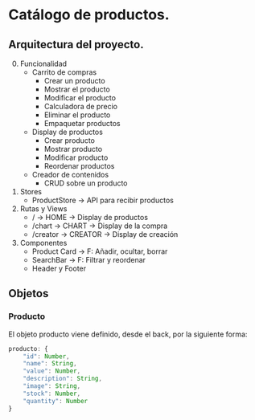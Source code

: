 # Catálogo de productos.

## Arquitectura del proyecto. 
0. Funcionalidad
    - Carrito de compras
        - Crear un producto
        - Mostrar el producto
        - Modificar el producto
        - Calculadora de precio
        - Eliminar el producto
        - Empaquetar productos 
    - Display de productos
        - Crear producto
        - Mostrar producto
        - Modificar producto
        - Reordenar productos
    - Creador de contenidos
        - CRUD sobre un producto
1. Stores
    - ProductStore -> API para recibir productos
2. Rutas y Views
    - / -> HOME -> Display de productos
    - /chart -> CHART -> Display de la compra 
    - /creator -> CREATOR -> Display de creación
3. Componentes
    - Product Card -> F: Añadir, ocultar, borrar
    - SearchBar -> F: Filtrar y reordenar
    - Header y Footer


## Objetos

### Producto
El objeto producto viene definido, desde el back, por la siguiente forma: 

```js
producto: {
    "id": Number,
    "name": String,
    "value": Number,
    "description": String,
    "image": String,
    "stock": Number,
    "quantity": Number
}
```